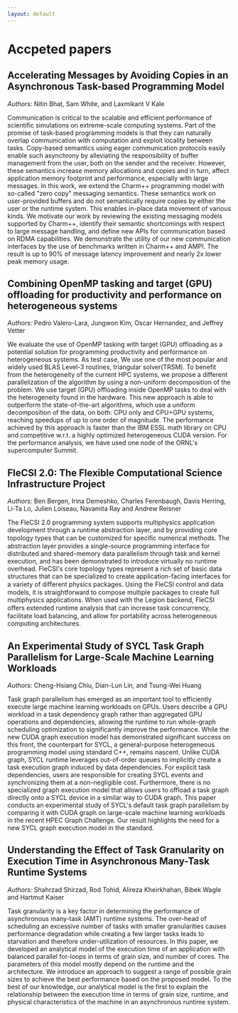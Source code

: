 ```yaml
---
layout: default
---
```


# Accpeted papers


## Accelerating Messages by Avoiding Copies in an Asynchronous Task-based Programming Model

*Authors:* Nitin Bhat, Sam White, and Laxmikant V Kale

Communication is critical to the scalable and efficient performance of scientific simulations on extreme-scale computing systems. Part of the promise of task-based programming models is that they can naturally overlap communication with computation and exploit locality between tasks. Copy-based semantics using eager communication protocols easily enable such asynchrony by alleviating the responsibility of buffer management from the user, both on the sender and the receiver. However, these semantics increase memory allocations and copies and in turn, affect application memory footprint and performance, especially with large messages.
In this work, we extend the Charm++ programming model with so-called "zero copy" messaging semantics. These semantics work on user-provided buffers and do not semantically require copies by either the user or the runtime system. This enables in-place data movement of various kinds. We motivate our work by reviewing the existing messaging models supported by Charm++, identify their semantic shortcomings with respect to large message handling, and define new APIs for communication based on RDMA capabilities. We demonstrate the utility of our new communication interfaces by the use of benchmarks written in Charm++ and AMPI. The result is up to 90% of message latency improvement and nearly 2x lower peak memory usage.

## Combining OpenMP tasking and target (GPU) offloading for productivity and performance on heterogeneous systems

*Authors:* Pedro Valero-Lara, Jungwon Kim, Oscar Hernandez, and Jeffrey Vetter

We evaluate the use of OpenMP tasking with target (GPU) offloading as a potential solution for programming productivity and performance on heterogeneous systems. As test case, We use one of the most popular and widely used BLAS Level-3 routines, triangular solver(TRSM). To benefit from the heterogeneity of the current HPC systems, we propose a different parallelization of the algorithm by using a non-uniform decomposition of the problem. We use target (GPU) offloading inside OpenMP tasks to deal with the heterogeneity found in the hardware. This new approach is able to outperform the state-of-the-art algorithms, which use a uniform decomposition of the data, on both: CPU only and CPU+GPU systems, reaching speedups of up to one order of magnitude. The performance achieved by this approach is faster than the IBM ESSL math library on CPU and competitive w.r.t. a highly optimized heterogeneous CUDA version. For the performance analysis, we have used one node of the ORNL's supercomputer Summit.

## FleCSI 2.0: The Flexible Computational Science Infrastructure Project

*Authors:* Ben Bergen, Irina Demeshko, Charles Ferenbaugh, Davis Herring, Li-Ta Lo, Julien Loiseau, Navamita Ray and Andrew Reisner

The FleCSI 2.0 programming system supports multiphysics application development through a runtime abstraction layer, and by providing core topology types that can be customized for speciﬁc numerical methods. The abstraction layer provides a single-source programming interface for distributed and shared-memory data parallelism through task and kernel execution, and has been demonstrated to introduce virtually no runtime overhead. FleCSI's core topology types represent a rich set of basic data structures that can be specialized to create application-facing interfaces for a variety of diﬀerent physics packages. Using the FleCSI control and data models, it is straightforward to compose multiple packages to create full multiphysics applications. When used with the Legion backend, FleCSI oﬀers extended runtime analysis that can increase task concurrency, facilitate load balancing, and allow for portability across heterogeneous computing architectures.

## An Experimental Study of SYCL Task Graph Parallelism for Large-Scale Machine Learning Workloads

*Authors:* Cheng-Hsiang Chiu, Dian-Lun Lin, and Tsung-Wei Huang

Task graph parallelism has emerged as an important tool to efficiently execute large machine learning workloads on GPUs. Users describe a GPU workload in a task dependency graph rather than aggregated GPU operations and dependencies, allowing the runtime to run whole-graph scheduling optimization to significantly improve the performance. While the new CUDA graph execution model has demonstrated significant success on this front, the counterpart for SYCL, a general-purpose heterogeneous programming model using standard C++, remains nascent. Unlike CUDA graph, SYCL runtime leverages out-of-order queues to implicitly create a task execution graph induced by data dependencies. For explicit task dependencies, users are responsible for creating SYCL events and synchronizing them at a non-negligible cost. Furthermore, there is no specialized graph execution model that allows users to offload a task graph directly onto a SYCL device in a similar way to CUDA graph. This paper conducts an experimental study of SYCL's default task graph parallelism by comparing it with CUDA graph on large-scale machine learning workloads in the recent HPEC Graph Challenge. Our result highlights the need for a new SYCL graph
execution model in the standard.

## Understanding the Effect of Task Granularity on Execution Time in Asynchronous Many-Task Runtime Systems

*Authors:* Shahrzad Shirzad, Rod Tohid, Alireza Kheirkhahan, Bibek Wagle and Hartmut Kaiser

Task granularity is a key factor in determining the performance of asynchronous many-task (AMT) runtime systems. The over-head of scheduling an excessive number of tasks with smaller granularities causes performance degradation while creating a few larger tasks leads to starvation and therefore under-utilization of resources. In this paper, we developed an analytical model of the execution time of an application with balanced parallel for-loops in terms of grain size, and number of cores. The parameters of this model mostly depend on the runtime and the architecture. We introduce an approach to suggest a range of possible grain sizes to achieve the best performance based on the proposed model. To the best of our knowledge, our analytical model is the first to explain the relationship between the execution time in terms of grain size, runtime, and physical characteristics of the machine in an asynchronous runtime system.
